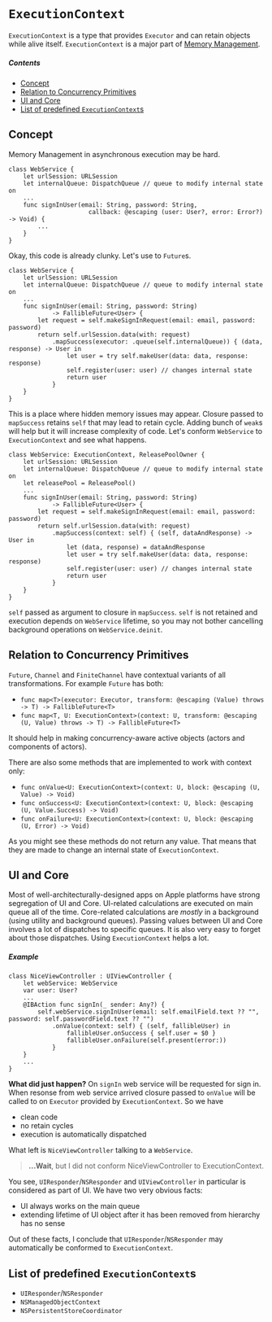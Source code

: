# `ExecutionContext`

`ExecutionContext` is a type that provides `Executor` and can retain objects while alive itself. `ExecutionContext` is a major part of [Memory Management](https://github.com/AsyncNinja/AsyncNinja/blob/master/Docs/MemoryManagement.md).

##### Contents
* [Concept](#concept)
* [Relation to Concurrency Primitives](#relation-to-concurrency-primitives)
* [UI and Core](#ui-and-core)
* [List of predefined `ExecutionContext`s](#list-of-predefined-executioncontexts)

## Concept
Memory Management in asynchronous execution may be hard.

```
class WebService {
    let urlSession: URLSession
    let internalQueue: DispatchQueue // queue to modify internal state on
    ...
    func signInUser(email: String, password: String,
                      callback: @escaping (user: User?, error: Error?) -> Void) {
        ...
    }
}
```

Okay, this code is already clunky. Let's use to `Future`s.

```
class WebService {
    let urlSession: URLSession
    let internalQueue: DispatchQueue // queue to modify internal state on
    ...    
    func signInUser(email: String, password: String)
            -> FallibleFuture<User> {
        let request = self.makeSignInRequest(email: email, password: password)
        return self.urlSession.data(with: request)
            .mapSuccess(executor: .queue(self.internalQueue)) { (data, response) -> User in
                let user = try self.makeUser(data: data, response: response)
                self.register(user: user) // changes internal state
                return user
            }
    }
}
```
This is a place where hidden memory issues may appear. Closure passed to `mapSuccess` retains `self` that may lead to retain cycle. Adding bunch of `weak`s will help but it will increase complexity of code. Let's conform `WebService` to `ExecutionContext` and see what happens.

```
class WebService: ExecutionContext, ReleasePoolOwner {
    let urlSession: URLSession
    let internalQueue: DispatchQueue // queue to modify internal state on
    let releasePool = ReleasePool()
    ...    
    func signInUser(email: String, password: String)
            -> FallibleFuture<User> {
        let request = self.makeSignInRequest(email: email, password: password)
        return self.urlSession.data(with: request)
            .mapSuccess(context: self) { (self, dataAndResponse) -> User in
                let (data, response) = dataAndResponse
                let user = try self.makeUser(data: data, response: response)
                self.register(user: user) // changes internal state
                return user
            }
    }
}
```
`self` passed as argument to closure in `mapSuccess`. `self` is not retained and execution depends on `WebService` lifetime, so you may not bother cancelling background operations on `WebService.deinit`.

## Relation to Concurrency Primitives
`Future`, `Channel` and `FiniteChannel` have contextual variants of all transformations. For example `Future` has both:

* `func map<T>(executor: Executor, transform: @escaping (Value) throws -> T) -> FallibleFuture<T>` 
*  `func map<T, U: ExecutionContext>(context: U, transform: @escaping (U, Value) throws -> T) -> FallibleFuture<T>`

It should help in making concurrency-aware active objects (actors and components of actors).

There are also some methods that are implemented to work with context only:

* `func onValue<U: ExecutionContext>(context: U, block: @escaping (U, Value) -> Void)`
* `func onSuccess<U: ExecutionContext>(context: U, block: @escaping (U, Value.Success) -> Void)`
* `func onFailure<U: ExecutionContext>(context: U, block: @escaping (U, Error) -> Void)`

As you might see these methods do not return any value. That means that they are made to change an internal state of `ExecutionContext`.

## UI and Core

Most of well-architecturally-designed apps on Apple platforms have strong segregation of UI and Core. UI-related calculations are executed on main queue all of the time. Core-related calculations are *mostly* in a background (using utility and background queues). Passing values between UI and Core involves a lot of dispatches to specific queues. It is also very easy to forget about those dispatches. Using `ExecutionContext` helps a lot.

##### Example
```
class NiceViewController : UIViewController {
    let webService: WebService
    var user: User?
    ...
    @IBAction func signIn(_ sender: Any?) {
        self.webService.signInUser(email: self.emailField.text ?? "", password: self.passwordField.text ?? "")
            .onValue(context: self) { (self, fallibleUser) in
                fallibleUser.onSuccess { self.user = $0 }
                fallibleUser.onFailure(self.present(error:))
            }
    }
    ...
}
```
**What did just happen?**
On `signIn` web service will be requested for sign in. When resonse from web service arrived closure passed to `onValue` will be called to on `Executor` provided by `ExecutionContext`. So we have

* clean code
* no retain cycles
* execution is automatically dispatched

What left is `NiceViewController` talking to a `WebService`.

> **...Wait**, but I did not conform NiceViewController to ExecutionContext.

You see, `UIResponder`/`NSResponder` and `UIViewController` in particular is considered as part of UI. We have two very obvious facts:

* UI always works on the main queue
* extending lifetime of UI object after it has been removed from hierarchy has no sense

Out of these facts, I conclude that `UIResponder`/`NSResponder` may automatically be conformed to `ExecutionContext`.

## List of predefined `ExecutionContext`s
* `UIResponder`/`NSResponder`
* `NSManagedObjectContext`
* `NSPersistentStoreCoordinator`
